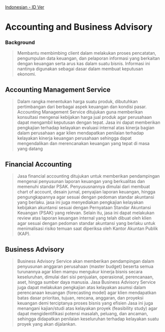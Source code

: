 [Indonesian - ID Ver](/Accounting-EN.md)
# Accounting and Business Advisory 
### Background
> Membantu membimbing client dalam melakukan proses pencatatan, pengumpulan data keuangan, dan pelaporan informasi yang berkaitan dengan keuangan serta arus kas dalam suatu bisnis. Informasi ini nantinya digunakan sebagai dasar dalam membuat keputusan ekonomi.
## Accounting Management Service
> Dalam rangka menentukan harga suatu produk, dibutuhkan pertimbangan dari berbagai aspek keuangan dan kondisi pasar. Accounting Management Service ditujukan guna memberikan konsultasi mengenai kebijakan harga jual produk agar perusahaan dapat mengambil keputusan dengan tepat.
> Jasa ini dapat memberikan pengkajian terhadap kelayakan evaluasi internal atas kinerja bagian dalam perusahaan agar klien mendapatkan penilaian terhadap kelayakan kinerja keuangan perusahaan sehingga dapat mengendalikan dan merencanakan keuangan yang tepat di masa yang datang
## Financial Accounting
> Jasa financial accounting ditujukan untuk memberikan pendampingan mengenai penyusunan laporan keuangan yang berkualitas dan memenuhi standar PSAK. Penyususnannya dimulai dari membuat chart of account, desain jurnal, penyajian laporan keuangan, hingga pengungkapannya agar sesuai dengan pedoman standar akuntansi yang berlaku.
> jasa ini juga menyediakan pengkajian kelayakan kebijakan akuntansi sesuai dengan Pernyataan Standar Akuntansi Keuangan (PSAK) yang relevan. 
> Selain itu, jasa ini dapat melakukan review atas laporan keuangan internal yang telah dibuat oleh klien agar sesuai dengan pedoman standar akuntansi yang berlaku untuk menimalisasi risiko temuan saat diperiksa oleh Kantor Akuntan Publik (KAP). 
## Business Advisory
> Business Advisory Service akan memberikan pendampingan dalam penyusunan anggaran perusahaan (master budget) beserta semua turunannya agar klien mampu mengukur kinerja bisnis secara keseluruhan, dimulai dari sisi penjualan, operasional, perencanaan, aset, hingga sumber daya manusia. 
> Jasa Business Advisory Service juga dapat melakukan pengkajian atas kelayakan asumsi dalam perencanaan keuangan (forecasting model) agar klien mendapatkan batas dasar prioritas, tujuan, rencana, anggaran, dan proyeksi keuangan demi terciptanya proses bisnis yang efisien
> Jasa ini juga menangani kajian/studi atas kelayakan proyek (feasibility study) agar dapat mengidentifikasi potensi masalah, peluang, dan ancaman, sehingga didapatkan penilaian keseluruhan terhadap kelayakan suatu proyek yang akan dijalankan.  

